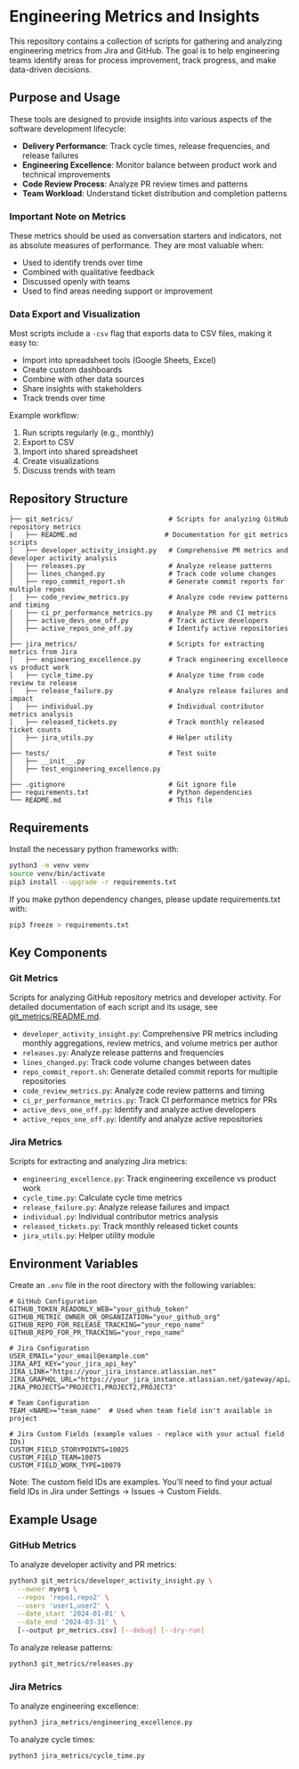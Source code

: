 # Engineering Metrics and Insights

This repository contains a collection of scripts for gathering and analyzing engineering metrics from Jira and GitHub. The goal is to help engineering teams identify areas for process improvement, track progress, and make data-driven decisions.

## Purpose and Usage

These tools are designed to provide insights into various aspects of the software development lifecycle:

- **Delivery Performance**: Track cycle times, release frequencies, and release failures
- **Engineering Excellence**: Monitor balance between product work and technical improvements
- **Code Review Process**: Analyze PR review times and patterns
- **Team Workload**: Understand ticket distribution and completion patterns

### Important Note on Metrics
These metrics should be used as conversation starters and indicators, not as absolute measures of performance. They are most valuable when:
- Used to identify trends over time
- Combined with qualitative feedback
- Discussed openly with teams
- Used to find areas needing support or improvement

### Data Export and Visualization
Most scripts include a `-csv` flag that exports data to CSV files, making it easy to:
- Import into spreadsheet tools (Google Sheets, Excel)
- Create custom dashboards
- Combine with other data sources
- Share insights with stakeholders
- Track trends over time

Example workflow:
1. Run scripts regularly (e.g., monthly)
2. Export to CSV
3. Import into shared spreadsheet
4. Create visualizations
5. Discuss trends with team

## Repository Structure

```
├── git_metrics/                        # Scripts for analyzing GitHub repository metrics
│   ├── README.md                      # Documentation for git metrics scripts
│   ├── developer_activity_insight.py   # Comprehensive PR metrics and developer activity analysis
│   ├── releases.py                     # Analyze release patterns
│   ├── lines_changed.py                # Track code volume changes
│   ├── repo_commit_report.sh           # Generate commit reports for multiple repos
│   ├── code_review_metrics.py          # Analyze code review patterns and timing
│   ├── ci_pr_performance_metrics.py    # Analyze PR and CI metrics
│   ├── active_devs_one_off.py          # Track active developers
│   ├── active_repos_one_off.py         # Identify active repositories
│
├── jira_metrics/                       # Scripts for extracting metrics from Jira
│   ├── engineering_excellence.py       # Track engineering excellence vs product work
│   ├── cycle_time.py                   # Analyze time from code review to release
│   ├── release_failure.py              # Analyze release failures and impact
│   ├── individual.py                   # Individual contributor metrics analysis
│   ├── released_tickets.py             # Track monthly released ticket counts
│   ├── jira_utils.py                   # Helper utility 
│
├── tests/                              # Test suite
│   ├── __init__.py       
│   ├── test_engineering_excellence.py
│ 
├── .gitignore                          # Git ignore file
├── requirements.txt                    # Python dependencies
└── README.md                           # This file
```

## Requirements

Install the necessary python frameworks with: 
```bash
python3 -m venv venv
source venv/bin/activate
pip3 install --upgrade -r requirements.txt
```

If you make python dependency changes, please update requirements.txt with:
```bash
pip3 freeze > requirements.txt
```

## Key Components

### Git Metrics
Scripts for analyzing GitHub repository metrics and developer activity. For detailed documentation of each script and its usage, see [git_metrics/README.md](git_metrics/README.md).

- `developer_activity_insight.py`: Comprehensive PR metrics including monthly aggregations, review metrics, and volume metrics per author
- `releases.py`: Analyze release patterns and frequencies
- `lines_changed.py`: Track code volume changes between dates
- `repo_commit_report.sh`: Generate detailed commit reports for multiple repositories
- `code_review_metrics.py`: Analyze code review patterns and timing
- `ci_pr_performance_metrics.py`: Track CI performance metrics for PRs
- `active_devs_one_off.py`: Identify and analyze active developers
- `active_repos_one_off.py`: Identify and analyze active repositories

### Jira Metrics
Scripts for extracting and analyzing Jira metrics:
- `engineering_excellence.py`: Track engineering excellence vs product work
- `cycle_time.py`: Calculate cycle time metrics
- `release_failure.py`: Analyze release failures and impact
- `individual.py`: Individual contributor metrics analysis
- `released_tickets.py`: Track monthly released ticket counts
- `jira_utils.py`: Helper utility module

## Environment Variables

Create an `.env` file in the root directory with the following variables:

```
# GitHub Configuration
GITHUB_TOKEN_READONLY_WEB="your_github_token"
GITHUB_METRIC_OWNER_OR_ORGANIZATION="your_github_org"
GITHUB_REPO_FOR_RELEASE_TRACKING="your_repo_name"
GITHUB_REPO_FOR_PR_TRACKING="your_repo_name"

# Jira Configuration
USER_EMAIL="your_email@example.com"
JIRA_API_KEY="your_jira_api_key"
JIRA_LINK="https://your_jira_instance.atlassian.net"
JIRA_GRAPHQL_URL="https://your_jira_instance.atlassian.net/gateway/api/graphql"
JIRA_PROJECTS="PROJECT1,PROJECT2,PROJECT3"

# Team Configuration
TEAM_<NAME>="team_name"  # Used when team field isn't available in project

# Jira Custom Fields (example values - replace with your actual field IDs)
CUSTOM_FIELD_STORYPOINTS=10025
CUSTOM_FIELD_TEAM=10075
CUSTOM_FIELD_WORK_TYPE=10079
```

Note: The custom field IDs are examples. You'll need to find your actual field IDs in Jira under Settings → Issues → Custom Fields.

## Example Usage

### GitHub Metrics
To analyze developer activity and PR metrics:
```bash
python3 git_metrics/developer_activity_insight.py \
  --owner myorg \
  --repos 'repo1,repo2' \
  --users 'user1,user2' \
  --date_start '2024-01-01' \
  --date_end '2024-03-31' \
  [--output pr_metrics.csv] [--debug] [--dry-run]
```

To analyze release patterns:
```bash
python3 git_metrics/releases.py
```

### Jira Metrics
To analyze engineering excellence:
```bash
python3 jira_metrics/engineering_excellence.py
```

To analyze cycle times:
```bash
python3 jira_metrics/cycle_time.py
```
